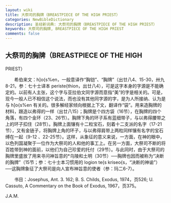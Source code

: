```yaml
---
layout: wiki
title: 大祭司的胸牌（BREASTPIECE OF THE HIGH PRIEST）
categories: NewBibleDictionary
description: 圣经新词典: 大祭司的胸牌（BREASTPIECE OF THE HIGH PRIEST）
keywords: 大祭司的胸牌, BREASTPIECE OF THE HIGH PRIEST
comments: false
---
```


## 大祭司的胸牌（BREASTPIECE OF THE HIGH

PRIEST）

　　希伯来文：h]o{s%en，一般意译作“胸铠”、“胸牌”（出廿八4、15-30，卅九8-21，参：七十士译本 periste{thion，出廿八4），可是这字本身的字源是不能确定的。以前有人主张，这个字与亚拉伯文同字源而意指“美”的字是相关的。可是，现今一般人已不相信这个说法，而也没有其他同字源的字，是为人所接纳、认为是与 h]o{s%en 有关的。很多解经家倾向根据上下文，翻译作“袋”。用来造胸牌的材料，跟造以弗得的一样（出廿八15）；胸牌是个四方袋（16节），在胸牌的四个角落，有四个金环（23、26节）。胸牌下角的环子系有蓝细带子，与以弗得腰带之上的环子扣住（28节）。胸牌上面镶有十二粒宝石，刻着十二支派的名字（17-21节），又有金链子，将胸牌上角的环子，与以弗得肩带上两粒同样镶有名字的宝石缚在一起（9-12 、22-25节）。这样，从象征的意义来说，一方面，在神的眼中，以色列国凝聚于一位作为大祭司的人和他的事工上。在另一方面，大祭司不断的将百姓带到神的面前，以他们为自己珍爱的托付（29节）。与此同时，由于大祭司的胸牌里盛放了用来寻问神旨意的*乌陵和土明（30节）──胸牌也因而被称为“决断的胸牌”（15节；参：七十士本习惯用的 logion te{s kriseo{s，“决断的神谕”）──这胸牌象征了大祭司是向人宣布神旨意的使者（参：玛二6-7）。

　　书目：Josephus, Ant. 3. 162; B. S. Childs, Exodus, 1974，页526; U. Cassuto, A Commentary on the Book of Exodus, 1967，页375。

J.A.M.






